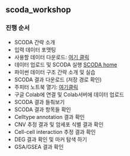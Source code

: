## scoda_workshop
### 진행 순서
- SCODA 간략 소개
- 입력 데이터 포맷팅 
- 사용할 데이터 다운로드: [여기 클릭](https://drive.google.com/file/d/1DF_dGMSOi54eVc5_2DVxsWv71feFvgcb/view?usp=sharing)
- 데이터 업로드 및 SCODA 실행 [SCODA home](https://mlbi-lab.net) 
- 파이썬 데이터 구조 간략 소개 및 실습
- SCODA 결과 다운로드 (저장 경로 확인)
- 주피터 노트북 열기: [여기클릭](https://colab.research.google.com/github/combio-dku/scoda_explorer/blob/main/scoda_viz_practice_workshop.ipynb)
- 구글 Colab에 연결 및 Colab서버에 데이터 업로드
- SCODA 결과 들춰보기
- SCODA 결과 항목들 확인
- Celltype annotation 결과 확인
- CNV 추정 결과 및 암세포 식별 결과 확인
- Cell-cell interaction 추정 결과 확인
- DEG 결과 확인 및 마커 탐색 하기
- GSA/GSEA 결과 확인 
